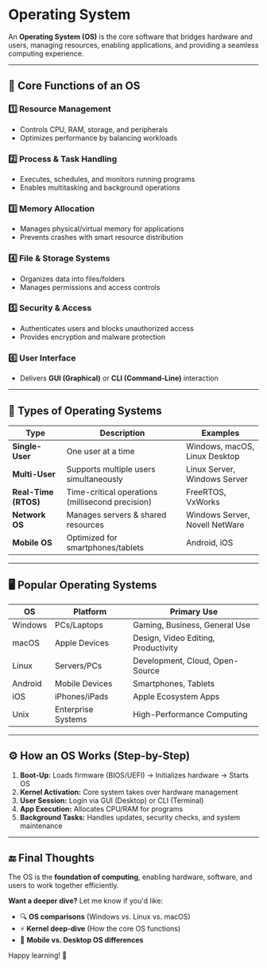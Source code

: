 # Operating System

An **Operating System (OS)** is the core software that bridges hardware and users, managing resources, enabling applications, and providing a seamless computing experience.

---

## **🌟 Core Functions of an OS**

### **1️⃣ Resource Management**

- Controls CPU, RAM, storage, and peripherals
- Optimizes performance by balancing workloads

### **2️⃣ Process & Task Handling**

- Executes, schedules, and monitors running programs
- Enables multitasking and background operations

### **3️⃣ Memory Allocation**

- Manages physical/virtual memory for applications
- Prevents crashes with smart resource distribution

### **4️⃣ File & Storage Systems**

- Organizes data into files/folders
- Manages permissions and access controls

### **5️⃣ Security & Access**

- Authenticates users and blocks unauthorized access
- Provides encryption and malware protection

### **6️⃣ User Interface**

- Delivers **GUI (Graphical)** or **CLI (Command-Line)** interaction

---

## **📌 Types of Operating Systems**

| **Type** | **Description** | **Examples** |
| --- | --- | --- |
| **Single-User** | One user at a time | Windows, macOS, Linux Desktop |
| **Multi-User** | Supports multiple users simultaneously | Linux Server, Windows Server |
| **Real-Time (RTOS)** | Time-critical operations (millisecond precision) | FreeRTOS, VxWorks |
| **Network OS** | Manages servers & shared resources | Windows Server, Novell NetWare |
| **Mobile OS** | Optimized for smartphones/tablets | Android, iOS |

---

## **🖥️ Popular Operating Systems**

| **OS** | **Platform** | **Primary Use** |
| --- | --- | --- |
| Windows | PCs/Laptops | Gaming, Business, General Use |
| macOS | Apple Devices | Design, Video Editing, Productivity |
| Linux | Servers/PCs | Development, Cloud, Open-Source |
| Android | Mobile Devices | Smartphones, Tablets |
| iOS | iPhones/iPads | Apple Ecosystem Apps |
| Unix | Enterprise Systems | High-Performance Computing |

---

## **⚙️ How an OS Works (Step-by-Step)**

1. **Boot-Up:** Loads firmware (BIOS/UEFI) → Initializes hardware → Starts OS
2. **Kernel Activation:** Core system takes over hardware management
3. **User Session:** Login via GUI (Desktop) or CLI (Terminal)
4. **App Execution:** Allocates CPU/RAM for programs
5. **Background Tasks:** Handles updates, security checks, and system maintenance

---

## **🔚 Final Thoughts**

The OS is the **foundation of computing**, enabling hardware, software, and users to work together efficiently.

**Want a deeper dive?** Let me know if you'd like:

- 🔍 **OS comparisons** (Windows vs. Linux vs. macOS)
- ⚡ **Kernel deep-dive** (How the core OS functions)
- 📱 **Mobile vs. Desktop OS differences**

Happy learning! 🚀
